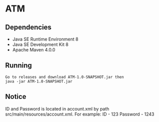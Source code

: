 ATM
===============================================

## Dependencies

* Java SE Runtime Environment 8
* Java SE Development Kit 8
* Apache Maven 4.0.0


## Running
    Go to releases and download ATM-1.0-SNAPSHOT.jar then
    java -jar ATM-1.0-SNAPSHOT.jar
    
## Notice
ID and Password is located in account.xml by path src/main/resources/account.xml.
For example: ID - 123
             Password - 1243
